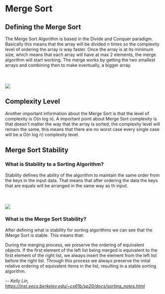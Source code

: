 # Merge Sort

## Defining the Merge Sort

The Merge Sort Algorithm is based in the Divide and Conquer paradigm. Basically this means that the array will be divided *n* times so the complexity level of ordering the array is way faster. Once the array is at its minimum size, which means that each array will have at max 2 elements, the merge algorithm will start working. The merge works by getting the two smallest arrays and combining then to make eventually, a bigger array.
\
\
\
\
[<img src="https://upload.wikimedia.org/wikipedia/commons/c/cc/Merge-sort-example-300px.gif">](https://en.wikipedia.org/wiki/Merge_sort)


## Complexity Level

Another important information about the Merge Sort is that the level of complexity is O(n log n). A important point about Merge Sort complexity is that doesn't matter the way that the array is sorted, the complexity level will remain the same, this means that there are no worst case every single case will be a O(n log n) complexity level.  

## Merge Sort Stability

### What is Stability to a Sorting Algorithm?

Stability defines the ability of the algorithm to maintain the same order from the keys in the input data. That means that after ordering the data the keys that are equals will be arranged in the same way as th input.
\
\
\
\
[<img src="https://media.geeksforgeeks.org/wp-content/uploads/20220825145858/del.png">](https://www.geeksforgeeks.org/stable-and-unstable-sorting-algorithms/)


### What is the Merge Sort Stability?

After defining what is stability for sorting algorithms we can see that the IMerge Sort is stable. This means that: 

 During the merging process, we preserve the ordering of equivalent objects. If the first element of the left list being merged is equivalent to the first element of the right list, we always insert the element from the left list before the right list. Through this process we always preserve the inital relative ordering of equivalent items in the list, resulting in a stable sorting algorithm.

-- <cite>Kelly Lin, https://inst.eecs.berkeley.edu/~cs61b/sp20/docs/sorting_notes.html</cite>